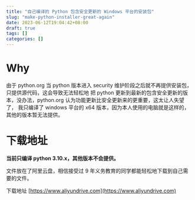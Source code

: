 ```yaml
---
title: "自己编译的 Python 包含安全更新的 Windows 平台的安装包"
slug: "make-python-installer-great-again"
date: 2023-06-12T19:04:42+08:00
draft: true
tags: []
categories: []
---
```


# Why

由于 python.org 当 python 版本进入 security 维护阶段之后就不再提供安装包，只提供源代码，这会导致无法轻松地
把 python 更新到最新的包含安全更新的版本，没办法，python.org 认为功能更新比安全更新来的更重要，这太让人失望了，
我只编译了 windows 平台的 x64 版本，因为本人使用的电脑就是这样的，其他的版本暂无法提供。

# 下载地址

**当前只编译 python 3.10.x，其他版本不会提供。**

文件放在了阿里云盘，相信接受过 9 年义务教育的同学都能轻松地下载到自己需要的文件。

下载地址 [https://www.aliyundrive.com](https://www.aliyundrive.com)
